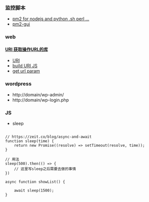 ### 监控脚本
* [pm2 for nodejs and python .sh perl ...](https://juejin.im/post/5bbc1a5e6fb9a05d3634f639)
* [pm2-gui](https://github.com/Tjatse/pm2-gui)


### web

#### [URI 获取操作URL的库](https://github.com/medialize/URI.js)
* [URI](https://medialize.github.io/URI.js/)
* [build URI JS](http://medialize.github.io/URI.js/build.html)
* [get url param](https://smoothprogramming.com/tutorials/get-set-query-string-values-from-url-using-uri-js/)


### wordpress

* http://domain/wp-admin/
* http://domain/wp-login.php

### JS

* sleep 
```

// https://zeit.co/blog/async-and-await
function sleep(time) {
    return new Promise((resolve) => setTimeout(resolve, time));
}

// 用法
sleep(500).then(() => {
    // 这里写sleep之后需要去做的事情
})

async function showList() {

    await sleep(1500);
}

```
